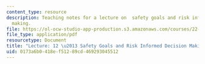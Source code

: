 ```yaml
---
content_type: resource
description: Teaching notes for a lecture on  safety goals and risk informed decision
  making.
file: https://ol-ocw-studio-app-production.s3.amazonaws.com/courses/22-091-nuclear-reactor-safety-spring-2008/0173a6b0418ef51289cd469293045512_MIT22_091S08_lec12note.pdf
file_type: application/pdf
resourcetype: Document
title: "Lecture: 12 \u2013 Safety Goals and Risk Informed Decision Making"
uid: 0173a6b0-418e-f512-89cd-469293045512
---
```

